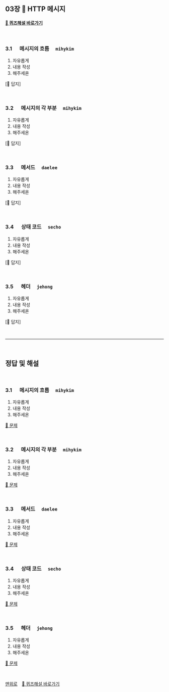## 03장 :octopus: HTTP 메시지


#### [:page_facing_up: 퀴즈해설 바로가기](#page_facing_up-정답-및-해설)


<br>

### 3.1 　 메시지의 흐름　 `mihykim`
1. 자유롭게
1. 내용 작성
1. 해주세욘

[:page_facing_up:  답지]

<br>

### 3.2 　 메시지의 각 부분　 `mihykim`
1. 자유롭게
1. 내용 작성
1. 해주세욘

[:page_facing_up:  답지]

<br>

### 3.3 　 메서드　 `daelee`
1. 자유롭게
1. 내용 작성
1. 해주세욘

[:page_facing_up:  답지]

<br>

### 3.4 　 상태 코드　 `secho`
1. 자유롭게
1. 내용 작성
1. 해주세욘

[:page_facing_up:  답지]

<br>

### 3.5 　 헤더　 `jehong`
1. 자유롭게
1. 내용 작성
1. 해주세욘

[:page_facing_up:  답지]

<br>

---

<br>

## 정답 및 해설
<br>

### 3.1 　 메시지의 흐름　 `mihykim`
1. 자유롭게
1. 내용 작성
1. 해주세욘

[:memo: 문제](#26--미래-junslee)

<br>

### 3.2 　 메시지의 각 부분　 `mihykim`
1. 자유롭게
1. 내용 작성
1. 해주세욘

[:memo: 문제](#26--미래-junslee)

<br>

### 3.3 　 메서드　 `daelee`
1. 자유롭게
1. 내용 작성
1. 해주세욘

[:memo: 문제](#26--미래-junslee)

<br>

### 3.4 　 상태 코드　 `secho`
1. 자유롭게
1. 내용 작성
1. 해주세욘

[:memo: 문제](#26--미래-junslee)

<br>

### 3.5 　 헤더　 `jehong`
1. 자유롭게
1. 내용 작성
1. 해주세욘

[:memo: 문제](#26--미래-junslee)

<br>

[맨위로](#03장-octopus--http-메시지)　[:page_facing_up: 퀴즈해설 바로가기](#page_facing_up-정답-및-해설)
